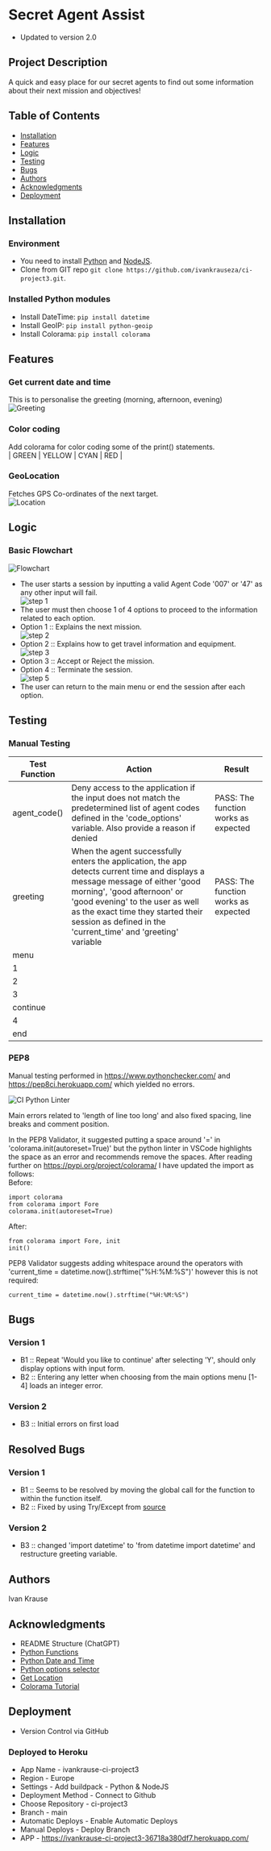 # Secret Agent Assist
- Updated to version 2.0 

## Project Description
A quick and easy place for our secret agents to find out some information about their next mission and objectives! 

## Table of Contents
- [Installation](#installation)
- [Features](#features)
- [Logic](#logic)
- [Testing](#testing)
- [Bugs](#bugs)
- [Authors](#authors)
- [Acknowledgments](#acknowledgments)
- [Deployment](#deployment)


## Installation
### Environment
- You need to install [Python](https://www.python.org/downloads/) and [NodeJS](https://nodejs.org/en/download).  
- Clone from GIT repo `git clone https://github.com/ivankrauseza/ci-project3.git`.

### Installed Python modules
- Install DateTime:  `pip install datetime` 
- Install GeoIP:  `pip install python-geoip` 
- Install Colorama:  `pip install colorama` 


## Features
### Get current date and time
This is to personalise the greeting (morning, afternoon, evening)  
![Greeting](/images/greeting.png)  

### Color coding
Add colorama for color coding some of the print() statements.  
| GREEN | YELLOW | CYAN | RED |

### GeoLocation
Fetches GPS Co-ordinates of the next target.  
![Location](/images/location.png)  

## Logic
### Basic Flowchart  
![Flowchart](/images/Flowcharts.png)  
- The user starts a session by inputting a valid Agent Code '007' or '47' as any other input will fail.  
![step 1](/images/step1.png)  
- The user must then choose 1 of 4 options to proceed to the information related to each option.
- Option 1 :: Explains the next mission.  
![step 2](/images/step2.png)  
- Option 2 :: Explains how to get travel information and equipment.  
![step 3](/images/step3.png)  
- Option 3 :: Accept or Reject the mission.
- Option 4 :: Terminate the session.  
![step 5](/images/step5.png)  
- The user can return to the main menu or end the session after each option.


## Testing

### Manual Testing
| Test Function | Action    | Result    |
| ---           | ---       | ---       |
| agent_code()  | Deny access to the application if the input does not match the predetermined list of agent codes defined in the 'code_options' variable. Also provide a reason if denied | PASS: The function works as expected |
| greeting      | When the agent successfully enters the application, the app detects current time and displays a message message of either 'good morning', 'good afternoon' or 'good evening' to the user as well as the exact time they started their session as defined in the 'current_time' and 'greeting' variable  | PASS: The function works as expected |
| menu |||
| 1 |||
| 2 |||
| 3 |||
| continue |||
| 4 |||
| end |||


### PEP8
Manual testing performed in https://www.pythonchecker.com/ and https://pep8ci.herokuapp.com/ which yielded no errors.

![CI Python Linter](/images/ci_python_linter.png)  

Main errors related to 'length of line too long' and also fixed spacing, line breaks and comment position.  

In the PEP8 Validator, it suggested putting a space around '=' in 'colorama.init(autoreset=True)' but the python linter in VSCode highlights the space as an error and recommends remove the spaces. After reading further on https://pypi.org/project/colorama/ I have updated the import as follows:  
Before:
```
import colorama
from colorama import Fore
colorama.init(autoreset=True)
```
After:
```
from colorama import Fore, init
init()
```

PEP8 Validator suggests adding whitespace around the operators with 'current_time = datetime.now().strftime("%H:%M:%S")' however this is not required:
```
current_time = datetime.now().strftime("%H:%M:%S")
```

## Bugs
### Version 1
- B1 :: Repeat 'Would you like to continue' after selecting 'Y', should only display options with input form.
- B2 :: Entering any letter when choosing from the main options menu [1-4] loads an integer error.
### Version 2
- B3 :: Initial errors on first load

## Resolved Bugs
### Version 1
- B1 :: Seems to be resolved by moving the global call for the function to within the function itself.
- B2 :: Fixed by using Try/Except from [source](https://www.includehelp.com/python/asking-the-user-for-integer-input-in-python-limit-the-user-to-input-only-integer-value.aspx)
### Version 2
- B3 :: changed 'import datetime' to 'from datetime import datetime' and restructure greeting variable.


## Authors
<bold>Ivan Krause</bold>

## Acknowledgments
- README Structure (ChatGPT)
- [Python Functions](https://www.w3schools.com/python/python_functions.asp)
- [Python Date and Time](https://www.geeksforgeeks.org/get-current-date-and-time-using-python/)
- [Python options selector](https://bobbyhadz.com/blog/python-select-option-input)
- [Get Location](https://pythonhosted.org/python-geoip/)
- [Colorama Tutorial](https://www.youtube.com/watch?v=u51Zjlnui4Y)

## Deployment
- Version Control via GitHub

### Deployed to Heroku
- App Name - ivankrause-ci-project3
- Region - Europe
- Settings - Add buildpack - Python & NodeJS
- Deployment Method - Connect to Github
- Choose Repository - ci-project3
- Branch - main
- Automatic Deploys - Enable Automatic Deploys
- Manual Deploys - Deploy Branch 
- APP - https://ivankrause-ci-project3-36718a380df7.herokuapp.com/